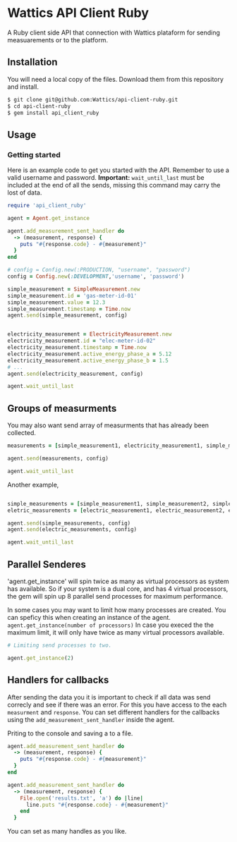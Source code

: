 # Wattics API Client Ruby

A Ruby client side API that connection with Wattics plataform for sending measuarements or to the platform.

## Installation

You will need a local copy of the files. Download them from this repository and install.

```sh
$ git clone git@github.com:Wattics/api-client-ruby.git
$ cd api-client-ruby
$ gem install api_client_ruby
```

## Usage

### Getting started

Here is an example code to get you started with the API. Remember to use a valid username and password. **Important:** `wait_until_last` must be included at the end of all the sends, missing this command may carry the lost of data.

```ruby
require 'api_client_ruby'

agent = Agent.get_instance

agent.add_measurement_sent_handler do
  -> (measurement, response) {
    puts "#{response.code} - #{measurement}"
  }
end

# config = Config.new(:PRODUCTION, "username", "password")
config = Config.new(:DEVELOPMENT,'username', 'password')

simple_measurement = SimpleMeasurement.new
simple_measurement.id = 'gas-meter-id-01'
simple_measurement.value = 12.3
simple_measurement.timestamp = Time.now
agent.send(simple_measurement, config)


electricity_measurement = ElectricityMeasurement.new
electricity_measurement.id = "elec-meter-id-02"
electricity_measurement.timestamp = Time.now
electricity_measurement.active_energy_phase_a = 5.12
electricity_measurement.active_energy_phase_b = 1.5
# ...
agent.send(electricity_measurement, config)

agent.wait_until_last
```

## Groups of measurments

You may also want send array of measurments that has already been collected.

```ruby
measurements = [simple_measurement1, electricity_measurement1, simple_measurement2, ...]

agent.send(measurements, config)

agent.wait_until_last
```
Another example,

```ruby

simple_measurements = [simple_measurement1, simple_measurement2, simple_measurement3, ...]
eletric_measurements = [electric_measurement1, electric_measurement2, electric_measurement3, ..]

agent.send(simple_measurements, config)
agent.send(electric_measurements, config)

agent.wait_until_last
```

## Parallel Senderes

'agent.get_instance' will spin twice as many as virtual processors as system has available. So if your system is a dual core, and has 4 virtual processors, the gem will spin up 8 parallel send processes for maximum performance.

In some cases you may want to limit how many processes are created. You can speficy this when creating an instance of the agent. `agent.get_instance(number of processors)`
In case you execed the the maximum limit, it will only have twice as many virtual processors available.

```ruby
# Limiting send processes to two.

agent.get_instance(2)
```

## Handlers for callbacks

After sending the data you it is important to check if all data was send correcly and see if there was an error. For this you have access to the each `measurment` and `response`. You can set different handlers for the callbacks using the `add_measurement_sent_handler` inside the agent.

Priting to the console and saving a to a file.

```ruby
agent.add_measurement_sent_handler do
  -> (measurement, response) {
    puts "#{response.code} - #{measurement}"
  }
end

agent.add_measurement_sent_handler do
  -> (measurement, response) {
    File.open('results.txt', 'a') do |line|
      line.puts "#{response.code} - #{measurement}"
    end
  }
```

You can set as many handles as you like.
















